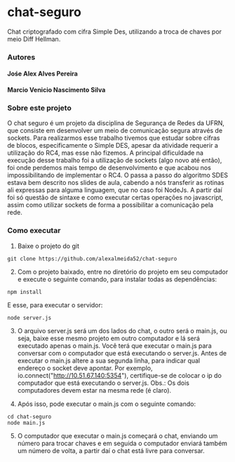 # chat-seguro
Chat criptografado com cifra Simple Des, utilizando a troca de chaves por meio Diff Hellman.

### Autores
#### Jośe Alex Alves Pereira
#### Marcio Venicio Nascimento Silva

### Sobre este projeto

O chat seguro é um projeto da disciplina de Segurança de Redes da UFRN, que consiste em desenvolver um meio de comunicação segura através de sockets. Para realizarmos esse trabalho tivemos que estudar sobre cifras de blocos, especificamente o Simple DES, apesar da atividade requerir a utilização do RC4, mas esse não fizemos. A principal dificuldade na execução desse trabalho foi a utilização de sockets (algo novo até então), foi onde perdemos mais tempo de desenvolvimento e que acabou nos impossibilitando de implementar o RC4. O passa a passo do algoritmo SDES estava bem descrito nos slides de aula, cabendo a nós transferir as rotinas ali expressas para alguma linguagem, que no caso foi NodeJs. A partir daí foi só questão de sintaxe e como executar certas operações no javascript, assim como utilizar sockets de forma a possibilitar a comunicação pela rede.

### Como executar

1. Baixe o projeto do git
```
git clone https://github.com/alexalmeida52/chat-seguro
```
2. Com o projeto baixado, entre no diretório do projeto em seu computador e execute o seguinte comando, para instalar todas as dependências:
```
npm install
```
E esse, para executar o servidor:
```
node server.js
```
3. O arquivo server.js será um dos lados do chat, o outro será o main.js, ou seja, baixe esse mesmo projeto em outro computador e lá será executado apenas o main.js. Você terá que executar o main.js para conversar com o computador que está executando o server.js. Antes de executar o main.js altere a sua segunda linha, para indicar qual endereço o socket deve apontar. Por exemplo, io.connect("http://10.51.67.140:5354"), certifique-se de colocar o ip do computador que está executando o server.js. Obs.: Os dois computadores devem estar na mesma rede (é claro).

4. Após isso, pode executar o main.js com o seguinte comando:

```
cd chat-seguro
node main.js
```

5. O computador que executar o main.js começará o chat, enviando um número para trocar chaves e em seguida o computador enviará também um número de volta, a partir daí o chat está livre para conversar.
